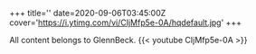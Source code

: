 +++
title=''
date=2020-09-06T03:45:00Z
cover='https://i.ytimg.com/vi/CIjMfp5e-0A/hqdefault.jpg'
+++

All content belongs to GlennBeck.
{{< youtube CIjMfp5e-0A >}}
